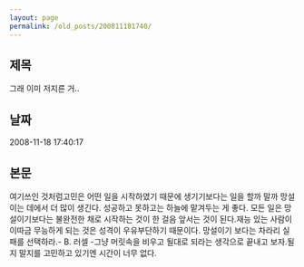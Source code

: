 ```yaml
---
layout: page
permalink: /old_posts/200811181740/
---
```


## 제목
그래 이미 저지른 거..

## 날짜
2008-11-18 17:40:17

## 본문
여기쓰인 것처럼고민은 어떤 일을 시작하였기 때문에 생기기보다는 일을 할까 말까 망설이는 데에서 더 많이 생긴다. 성공하고 못하고는 하늘에 맡겨두는 게 좋다. 모든 일은 망설이기보다는 불완전한 채로 시작하는 것이 한 걸음 앞서는 것이 된다.재능 있는 사람이 이따금 무능하게 되는 것은 성격이 우유부단하기 때문이다. 망설이기 보다는 차라리 실패를 선택하라.- B. 러셀 -그냥 머릿속을 비우고 될대로 되라는 생각으로 끝내고 보자.될지 말지를 고민하고 있기엔 시간이 너무 없다.